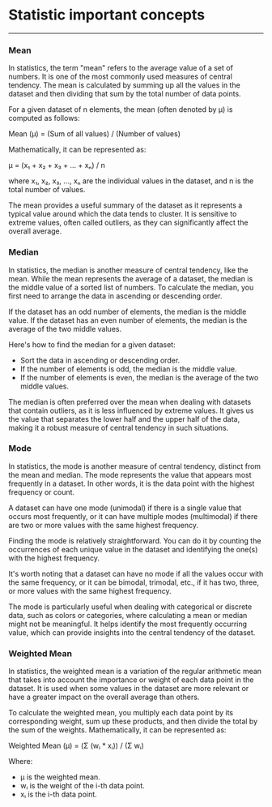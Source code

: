 # Statistic important concepts
*** 
### Mean
In statistics, the term "mean" refers to the average value of a set of numbers. It is one of the most commonly used measures of central tendency. The mean is calculated by summing up all the values in the dataset and then dividing that sum by the total number of data points.

For a given dataset of n elements, the mean (often denoted by μ) is computed as follows:

Mean (μ) = (Sum of all values) / (Number of values)

Mathematically, it can be represented as:

μ = (x₁ + x₂ + x₃ + ... + xₙ) / n

where x₁, x₂, x₃, ..., xₙ are the individual values in the dataset, and n is the total number of values.

The mean provides a useful summary of the dataset as it represents a typical value around which the data tends to cluster. It is sensitive to extreme values, often called outliers, as they can significantly affect the overall average.

### Median 
In statistics, the median is another measure of central tendency, like the mean. While the mean represents the average of a dataset, the median is the middle value of a sorted list of numbers. To calculate the median, you first need to arrange the data in ascending or descending order.

If the dataset has an odd number of elements, the median is the middle value. If the dataset has an even number of elements, the median is the average of the two middle values.

Here's how to find the median for a given dataset:

* Sort the data in ascending or descending order.
* If the number of elements is odd, the median is the middle value.
* If the number of elements is even, the median is the average of the two middle values.

The median is often preferred over the mean when dealing with datasets that contain outliers, as it is less influenced by extreme values. It gives us the value that separates the lower half and the upper half of the data, making it a robust measure of central tendency in such situations.
### Mode

In statistics, the mode is another measure of central tendency, distinct from the mean and median. The mode represents the value that appears most frequently in a dataset. In other words, it is the data point with the highest frequency or count.

A dataset can have one mode (unimodal) if there is a single value that occurs most frequently, or it can have multiple modes (multimodal) if there are two or more values with the same highest frequency.

Finding the mode is relatively straightforward. You can do it by counting the occurrences of each unique value in the dataset and identifying the one(s) with the highest frequency.

It's worth noting that a dataset can have no mode if all the values occur with the same frequency, or it can be bimodal, trimodal, etc., if it has two, three, or more values with the same highest frequency.

The mode is particularly useful when dealing with categorical or discrete data, such as colors or categories, where calculating a mean or median might not be meaningful. It helps identify the most frequently occurring value, which can provide insights into the central tendency of the dataset.

### Weighted Mean

In statistics, the weighted mean is a variation of the regular arithmetic mean that takes into account the importance or weight of each data point in the dataset. It is used when some values in the dataset are more relevant or have a greater impact on the overall average than others.

To calculate the weighted mean, you multiply each data point by its corresponding weight, sum up these products, and then divide the total by the sum of the weights. Mathematically, it can be represented as:

Weighted Mean (μ) = (Σ (wᵢ * xᵢ)) / (Σ wᵢ)

Where:

* μ is the weighted mean.
* wᵢ is the weight of the i-th data point.
* xᵢ is the i-th data point.
